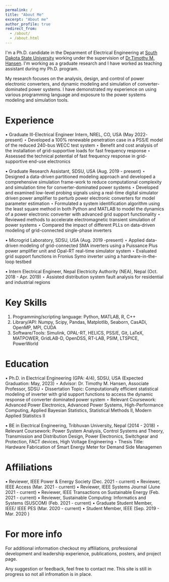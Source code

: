 ```yaml
---
permalink: /
title: "About Me"
excerpt: "About me"
author_profile: true
redirect_from: 
  - /about/
  - /about.html
---
```


I'm a Ph.D. candidate in the Deparment of Electrical Engineering at [South Dakota State University](https://www.sdstate.edu/) working under the supervision of [Dr.Timothy M. Hansen](https://www.sdstate.edu/directory/tim-hansen). I'm working as a graduate research and I have worked as teaching assistant during my Ph.D. program.

My research focuses on the analysis, design, and control of power electronic converters, and dynamic modeling and simulation of converter-dominated power systems. I have demonstrated my experience on using various programming language and exposure to the power systems modeling and simulation tools.


Experience
======

• Graduate III-Electrical Engineer Intern, NREL, CO, USA (May 2022- present)
⋆ Developed a 100% renewable penetration case in a PSS/E model of the reduced 240-bus WECC test system
⋆ Benefit and cost analysis of the installation of grid-supportive loads for fast frequency response 
⋆ Assessed the technical potential of fast frequency response in grid-supportive end-use electronics

• Graduate Research Assistant, SDSU, USA (Aug. 2019 - present)
⋆ Designed a data-driven partitioned modeling approach and developed a comprehensive simulation frame-work to reduce computational complexity and simulation time for converter-dominated power systems
⋆ Developed and examined low-level probing signals using a real-time digital simulator driven power amplifier to perturb power electronic converters for model parameter estimation 
⋆ Formulated a system identification algorithm using the least square method in both Python and MATLAB to model the dynamics of a power electronic converter with advanced grid support functionality
⋆ Reviewed methods to accelerate electromagnetic transient simulation of power systems 
⋆ Compared the impact of different PLLs on data-driven modeling of grid-connected single-phase inverters 

• Microgrid Laboratory, SDSU, USA (Aug. 2019 -present)
⋆ Applied data-driven modeling of grid-connected SMA inverters using a Puissance Plus power amplifier unit and Opal-RT real-time simulator system 
⋆ Evaluated grid support functions in Fronius Symo inverter using a hardware-in-the-loop testbed 

• Intern Electrical Engineer, Nepal Electricity Authority (NEA), Nepal (Oct. 2018 - Apr. 2019)
⋆ Assisted distribution system fault analysis for residential and industrial regions

Key Skills
======
1. Programming/scripting language: Python, MATLAB, R, C++
1. Library/API: Numpy, Scipy, Pandas, Matplotlib, Seaborn, CasADi, OpenMP, MPI, CUDA
1. Software/Tools: Simulink, OPAL-RT, HELICS, PSS/E, Git, LaTeX, MATPOWER, GridLAB-D, OpenDSS,
RT-LAB, PSIM, LTSPICE, PowerWorld

Education
======
• Ph.D. in Electrical Engineering (GPA: 4/4), SDSU, USA (Expected Graduation: May, 2023)
⋆ Advisor: Dr. Timothy M. Hansen, Associate Professor, SDSU
⋆ Dissertation Topic: Computationally efficient statistical modeling of inverter with grid support functions to access the dynamic response of converter dominated power system
⋆ Relevant Coursework: Advanced Power Electronics, Advanced Power Systems, High-Performance Computing, Applied Bayesian Statistics, Statistical Methods II, Modern Applied Statistics II


• BE in Electrical Engineering, Tribhuvan University, Nepal (2014 - 2018)
⋆ Relevant Coursework: Power System Analysis, Control Systems and Theory, Transmission and Distribution Design, Power Electronics, Switchgear and Protection, FACT devices, High Voltage Engineering
⋆ Thesis Title: Hardware Fabrication of Smart Energy Meter for Demand Side Managemen

Affiliations
======
• Reviewer, IEEE Power & Energy Society (Dec. 2021 - current)
• Reviewer, IEEE Access (Mar. 2021 - current)
• Reviewer, IEEE Systems Journal (June 2021 - current)
• Reviewer, IEEE Transactions on Sustainable Energy (Feb. 2021 - current)
• Reviewer, Sustainable Computing: Informatics and Systems (SUSCOM) (Feb. 2021 - current)
• Graduate Student Member, IEEE/ IEEE PES (Mar. 2020 - current)
• Student Member, IEEE (Sep. 2019 - Mar. 2020 )



For more info
======
For additional information checkout my affiliations, professional development and leadership experience, publications, posters, and project page. 

Any suggestion or feedback, feel free to contact me. This site is still in progress so not all infromation is in place.



